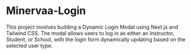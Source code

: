 # Minervaa-Login
This project involves building a Dynamic Login Modal using Next.js and Tailwind CSS. The modal allows users to log in as either an Instructor, Student, or School, with the login form dynamically updating based on the selected user type.
